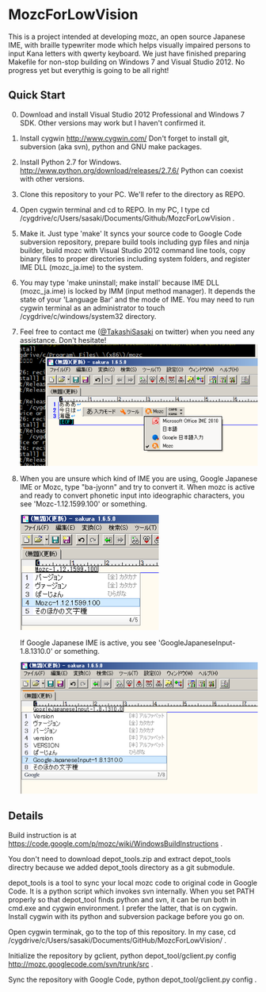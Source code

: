 MozcForLowVision
=================
This is a project intended at developing mozc, an open source Japanese IME,
with braille typewriter mode
which helps visually impaired persons to input Kana letters with qwerty keyboard.
We just have finished preparing Makefile for non-stop building on Windows 7 and Visual Studio 2012.
No progress yet but everythig is going to be all right!

Quick Start
------------
0) Download and install Visual Studio 2012 Professional 
   and Windows 7 SDK.
   Other versions may work but I haven't confirmed it.

1) Install cygwin http://www.cygwin.com/
   Don't forget to install git, subversion (aka svn), 
   python and GNU make packages.

2) Install Python 2.7 for Windows.
   http://www.python.org/download/releases/2.7.6/ 
   Python can coexist with other versions.

3) Clone this repository to your PC.
   We'll refer to the directory as REPO.

4) Open cygwin terminal and cd to REPO.
   In my PC, I type
   cd /cygdrive/c/Users/sasaki/Documents/Github/MozcForLowVision .

5) Make it. Just type 'make'
   It syncs your source code to Google Code subversion repository,
   prepare build tools including gyp files and ninja builder,
   build mozc with Visual Studio 2012 command line tools,
   copy binary files to proper directories including system folders,
   and register IME DLL (mozc_ja.ime) to the system.

6) You may type 'make uninstall; make install' because
   IME DLL (mozc_ja.ime) is locked by IMM (input method manager).
   It depends the state of your 'Language Bar' and the mode of IME.
   You may need to run cygwin terminal as an administrator
   to touch /cygdrive/c/windows/system32 directory.

7) Feel free to contact me (<a href="http://twitter.com/TakashiSasaki">@TakashiSasaki</a> on twitter) when you need
   any assistance. Don't hesitate!
   <img src="mozc.png"/>

8) When you are unsure which kind of IME you are using, Google Japanese IME or Mozc, 
type "ba-jyonn" and try to convert it. When mozc is active and ready to convert 
phonetic input into ideographic characters, you see 'Mozc-1.12.1599.100' or something.

   <img src="MozcVersion.png"/>
   
   If Google Japanese IME is active, you see 'GoogleJapaneseInput-1.8.1310.0' or something.

   <img src="GoogleImeVersion.png"/>


Details
--------
Build instruction is at https://code.google.com/p/mozc/wiki/WindowsBuildInstructions .

You don't need to download depot_tools.zip and extract depot_tools directry
because we added depot_tools directory as a git submodule.

depot_tools is a tool to sync your local mozc code to original code in Google Code.
It is a python script which invokes svn internally.
When you set PATH properly so that depot_tool finds python and svn,
it can be run both in cmd.exe and cygwin environment.
I prefer the latter, that is on cygwin. 
Install cygwin with its python and subversion package before you go on.

Open cygwin terminak, go to the top of this repository. In my case,
cd /cygdrive/c/Users/sasaki/Documents/GitHub/MozcForLowVision/ .

Initialize the repository by gclient,
python depot_tool/gclient.py config http://mozc.googlecode.com/svn/trunk/src .

Sync the repository with Google Code,
python depot_tool/gclient.py config .

